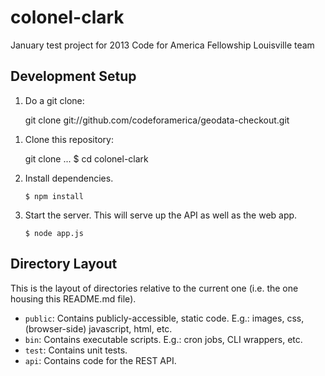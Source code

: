 # colonel-clark

January test project for 2013 Code for America Fellowship Louisville team

## Development Setup

1) Do a git clone:

    git clone git://github.com/codeforamerica/geodata-checkout.git
    
1. Clone this repository:

    git clone ...
    $ cd colonel-clark

1. Install dependencies.

    `$ npm install`

1. Start the server. This will serve up the API as well as the web app.

    `$ node app.js`

## Directory Layout

This is the layout of directories relative to the current one (i.e. the one housing this README.md file).
* `public`: Contains publicly-accessible, static code. E.g.: images, css, (browser-side) javascript, html, etc.
* `bin`: Contains executable scripts. E.g.: cron jobs, CLI wrappers, etc.
* `test`: Contains unit tests.
* `api`: Contains code for the REST API.
